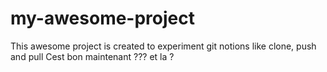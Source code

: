# my-awesome-project
This awesome project is created to experiment git notions like clone, push and pull
Cest bon maintenant ???
et la ?

